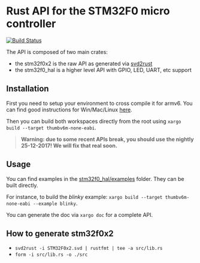 # Rust API for the STM32F0 micro controller

[![Build Status](https://travis-ci.org/pollen-robotics/stm32f0.svg?branch=master)](https://travis-ci.org/pollen-robotics/stm32f0)

The API is composed of two main crates:

* the stm32f0x2 is the raw API as generated via [svd2rust](https://github.com/japaric/svd2rust)
* the stm32f0_hal is a higher level API with GPIO, LED, UART, etc support

## Installation

First you need to setup your environment to cross compile it for armv6. You can find good instructions for Win/Mac/Linux [here](https://japaric.github.io/discovery/03-setup/README.html).

Then you can build both workspaces directly from the root using ```xargo build --target thumbv6m-none-eabi```.

>**Warning: due to some recent APIs break, you should use the nightly 25-12-2017! We will fix that real soon.**

## Usage

You can find examples in the [stm32f0_hal/examples](./stm32f0_hal/examples) folder. They can be built directly.

For instance, to build the *blinky* example: ```xargo build --target thumbv6m-none-eabi --example blinky```.

You can generate the doc via ```xargo doc``` for a complete API.

## How to generate stm32f0x2

* ```svd2rust -i STM32F0x2.svd | rustfmt | tee -a src/lib.rs```
* ```form -i src/lib.rs -o ./src```
